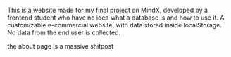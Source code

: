 This is a website made for my final project on MindX, developed by a frontend student who have no idea what a database is and how to use it. 
A customizable e-commercial website, with data stored inside localStorage.
No data from the end user is collected.

the about page is a massive shitpost
